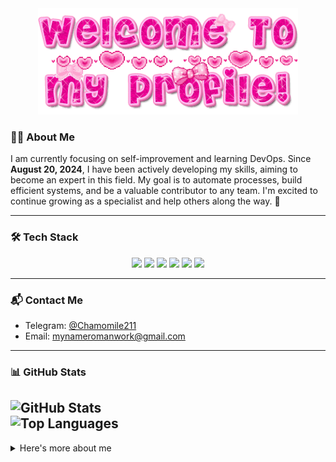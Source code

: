 <div align="center">
  <img src="https://github.com/MyNameRoman/MyNameRoman/raw/main/welcome-to-my-profile.gif?raw=true" height="170" />
</div>

### 🧑‍💻 About Me

I am currently focusing on self-improvement and learning DevOps. Since **August 20, 2024**, I have been actively developing my skills, aiming to become an expert in this field. My goal is to automate processes, build efficient systems, and be a valuable contributor to any team. I'm excited to continue growing as a specialist and help others along the way. 🚀


---

### 🛠️ Tech Stack
<div align="center">
  <img src="https://icon.icepanel.io/Technology/svg/Grafana.svg" height="128" />
  <img src="https://cdn.iconscout.com/icon/free/png-128/docker-3628734-3029959.png" height="128" />
  <img src="https://icon.icepanel.io/Technology/svg/Kubernetes.svg" height="128" />
  <img src="https://icon.icepanel.io/Technology/png-shadow-512/Linux.png" height="128" />
  <img src="https://icon.icepanel.io/Technology/svg/Prometheus.svg" height="128" />
  <img src="https://icon.icepanel.io/Technology/png-shadow-512/Ansible.png" height="128" />
</div>

---

### 📬 Contact Me
- Telegram: [@Chamomile211](https://t.me/Chamomile211)  
- Email: mynameromanwork@gmail.com 

---

### 📊 GitHub Stats
![GitHub Stats](https://github-readme-stats.vercel.app/api?username=MyNameRoman&show_icons=true&theme=tokyonight)  
![Top Languages](https://github-readme-stats.vercel.app/api/top-langs/?username=MyNameRoman&layout=compact&theme=tokyonight)
---
<details>
<summary>Here's more about me</summary>

---

About me like a pers

I am currently focusing on self-improvement and learning DevOps. 🌱  
**🎯 Goals:**  
- Becoming a DevOps expert 🖥️  
- Automating processes 🤖  
- Helping others 🤝  

**🎮 Hobbies:**  
- Gaming 🎮  
- Video editing (over 9 years experience) 🎬

---
  
### 🛠️ Core Skills

  **Programming Languages:**  
  - Bash, little bit Python, YAML  
  
  **Containerization:**  
  - Docker, Docker Compose
  
  **Orchestration:**  
  - Kubernetes (basic level)  
  
  **Monitoring:**  
  - Prometheus, Grafana, Node Exporter  

  **Automations:**  
  - Bash scripts, Ansible  
  
  **Networking & Security:**  
  - VPN, UFW, basic TCP/IP knowledge  

  **Operating Systems:**  
  - Linux (Ubuntu, Debian, CentOS)

---

### 📚 What I'm Learning
- **Ansible:** Expanding my knowledge in infrastructure automation  
- **CI/CD:** Learning GitLab CI and Jenkins  
- **Cloud Technologies:** Working with Yandex Cloud, planning to study AWS/GCP  
- **Networking & Security:** Improving skills in network configuration and security  

---

### 🚀 Projects

  **VPN Server:**  
  - Serving 20+ active users  
  - Implemented automatic updates using Bash scripts and Cron  
  - Improved performance by switching to Sing-Box (VLESS) with 40% faster connections  
  - Set up monitoring with Prometheus and Grafana  

  **Infrastructure Automation:**  
  - Created a dynamic inventory for Yandex Cloud using Ansible and Yandex Cloud API  
  - Automated server deployment and setup, reducing setup time by 50%  

  **Monitoring & Alerts:**  
  - Deployed Prometheus, Grafana, and Alertmanager for monitoring  
  - Set up Telegram alerts for quick response to server issues

---

### 🌱 Future Plans
- Master Terraform for Infrastructure as Code (IaC)  
- Deepen knowledge of Kubernetes and CI/CD  
- Contribute to more open-source projects for the community

---

### 🎯 Motto
"Support others and grow together"  
🌟 Let's build something amazing!

</details>
